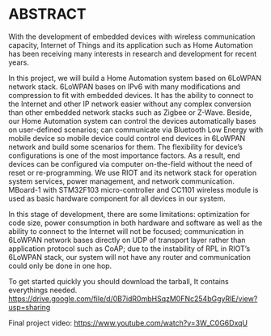 ABSTRACT
==========
With the development of embedded devices with wireless communication capacity, Internet of Things and its application such as Home Automation has been receiving many interests in research and development for recent years. 

In this project, we will build a Home Automation system based on 6LoWPAN network stack. 6LoWPAN bases on IPv6 with many modifications and compression to fit with embedded devices. It has the ability to connect to the Internet and other IP network easier without any complex conversion than other embedded network stacks such as Zigbee or Z-Wave. Beside, our Home Automation system can control the devices automatically bases on user-defined scenarios; can communicate via Bluetooth Low Energy with mobile device so mobile device could control end devices in 6LoWPAN network and build some scenarios for them. The flexibility for device’s configurations is one of the most importance factors. As a result, end devices can be configured via computer on-the-field without the need of reset or re-programming. We use RIOT and its network stack for operation system services, power management, and network communication. MBoard-1 with STM32F103 micro-controller and CC1101 wireless module is used as basic hardware component for all devices in our system. 

In this stage of development, there are some limitations: optimization for code size, power consumption in both hardware and software as well as the ability to connect to the Internet will not be focused; communication in 6LoWPAN network bases directly on UDP of transport layer rather than application protocol such as CoAP; due to the instability of RPL in RIOT’s 6LoWPAN stack, our system will not have any router and communication could only be done in one hop.

To get started quickly you should download the tarball, It contains everythings needed.
https://drive.google.com/file/d/0B7idR0mbHSqzM0FNc254bGgyRlE/view?usp=sharing

Final project video:
https://www.youtube.com/watch?v=3W_C0G6DxqU
